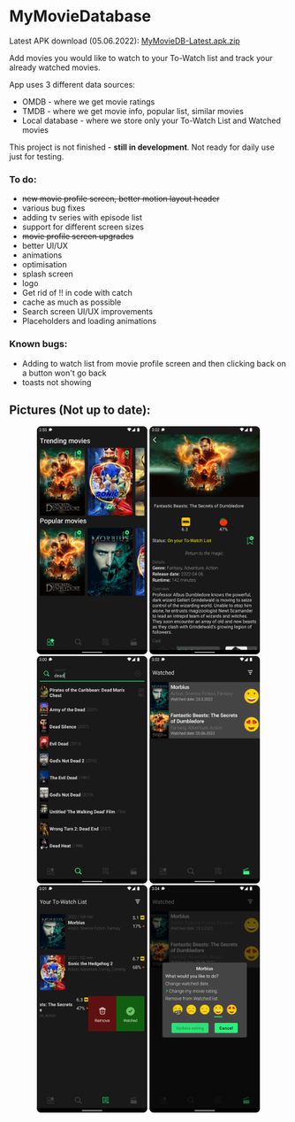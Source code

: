 # MyMovieDatabase
Latest APK download (05.06.2022): [MyMovieDB-Latest.apk.zip](https://github.com/sladictilen/MyMovieDatabase/files/8840563/MyMovieDB-Latest.apk.zip)



Add movies you would like to watch to your To-Watch list and track your already watched movies. 

App uses 3 different data sources:
- OMDB - where we get movie ratings
- TMDB - where we get movie info, popular list, similar movies
- Local database - where we store only your To-Watch List and Watched movies

This project is not finished - **still in development**. Not ready for daily use just for testing.

### To do:
- ~~new movie profile screen, better motion layout header~~
- various bug fixes
- adding tv series with episode list 
- support for different screen sizes
- ~~movie profile screen upgrades~~
- better UI/UX
- animations
- optimisation
- splash screen
- logo
- Get rid of !! in code with catch
- cache as much as possible 
- Search screen UI/UX improvements
- Placeholders and loading animations

### Known bugs: 
- Adding to watch list from movie profile screen and then clicking back on a button won't go back
- toasts not showing 

## Pictures (Not up to date):

<p align="center">
  <img src="/screenshots/Discover-screen.png" width="200">
  <img src="/screenshots/Movie-profile.screen.png" width="200">
  <img src="/screenshots/Search-screen.png" width="200">
  <img src="/screenshots/Watched-screen.png" width="200">
  <img src="/screenshots/Watchlist-screen.png" width="200">
  <img src="/screenshots/edit-watched-screen.png" width="200">
</p>
